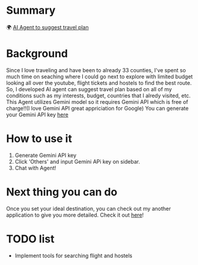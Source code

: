 # Summary
🌍 [AI Agent to suggest travel plan](https://i-will-assist-you-to-plan-traveling.streamlit.app/)

# Background
Since I love traveling and have been to already 33 counties, I've spent so much time on seaching where I could go next to explore with limited budget looking all over the youtube, flight tickets and hostels to find the best route.
So, I developed AI agent can suggest travel plan based on all of my conditions such as my interests, budget,  countries that I alredy visited, etc.
This Agent utilizes Gemini model so it requires Gemini API which is free of charge!!(I love Gemini API great appriciation for Google)
You can generate your Gemini API key [here](https://aistudio.google.com/app/apikey)

# How to use it
1. Generate Gemini API key
2. Click 'Others' and input Gemini APi key on sidebar.
3. Chat with Agent!

# Next thing you can do
Once you set your ideal destination, you can check out my another application to give you more detailed.
Check it out [here](https://lets-make-travel-itinerary-together.streamlit.app/)!

# TODO list
- Implement tools for searching flight and hostels

